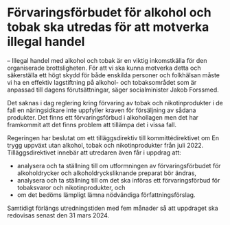 # Förvaringsförbudet för alkohol och tobak ska utredas för att motverka illegal handel

– Illegal handel med alkohol och tobak är en viktig inkomstkälla för den organiserade brottslig­heten. För att vi ska kunna motverka detta och säkerställa ett högt skydd för både enskilda personer och folkhälsan måste vi ha en effektiv lagstiftning på alkohol\- och tobaksområdet som är anpassad till dagens förutsättningar, säger socialminister Jakob Forssmed.

Det saknas i dag reglering kring förvaring av tobak och nikotinprodukter i de fall en närings­idkare inte uppfyller kraven för försäljning av sådana produkter. Det finns ett förvaringsförbud i alkohollagen men det har framkommit att det finns problem att tillämpa det i vissa fall.

Regeringen har beslutat om ett tilläggsdirektiv till kommittédirektivet om En trygg uppväxt utan alkohol, tobak och nikotinprodukter från juli 2022\. Tilläggsdirektivet innebär att utredaren även får i uppdrag att:

* analysera och ta ställning till om utformningen av förvaringsförbudet för alkoholdrycker och alkoholdrycksliknande preparat bör ändras,
* analysera och ta ställning till om det ska införas ett förvaringsförbud för tobaksvaror och nikotinprodukter, och
* om det bedöms lämpligt lämna nödvändiga författningsförslag.

Samtidigt förlängs utredningstiden med fem månader så att uppdraget ska redovisas senast den 31 mars 2024\.
